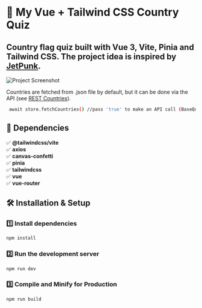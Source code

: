 #  🌿 My Vue + Tailwind CSS Country Quiz

## Country flag quiz built with **Vue 3**, **Vite**, **Pinia** and **Tailwind CSS**. The project idea is inspired by [JetPunk](https://www.jetpunk.com/).     

![Project Screenshot](https://github.com/user-attachments/assets/601a537d-05fa-4d52-9814-094bee6b47ee)

Countries are fetched from .json file by default, but it can be done via the API (see [REST Countries](https://restcountries.com/)).     

```sh
 await store.fetchCountries() //pass 'true' to make an API call (BaseQuiz.vue)
```

## 📌 Dependencies

✅ **@tailwindcss/vite**     
✅ **axios**    
✅ **canvas-confetti**    
✅ **pinia**     
✅ **tailwindcss**   
✅ **vue**   
✅ **vue-router**   


## 🛠️ Installation & Setup

### 1️⃣ Install dependencies

```sh
npm install
```

### 2️⃣ Run the development server

```sh
npm run dev
```

### 3️⃣ Compile and Minify for Production

```sh
npm run build
```
